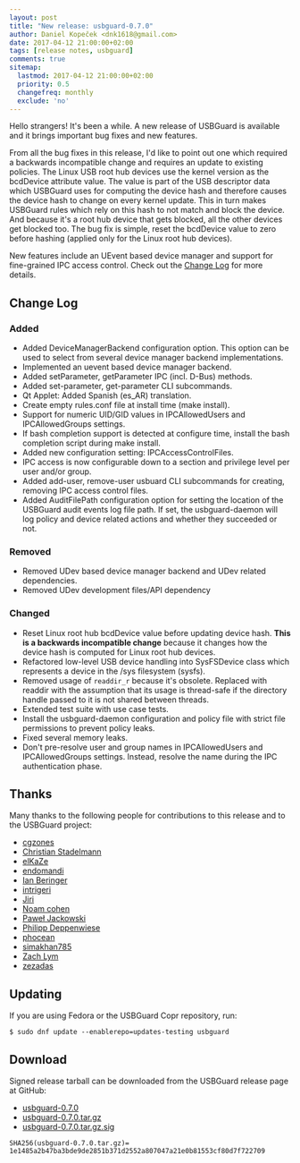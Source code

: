 ```yaml
---
layout: post
title: "New release: usbguard-0.7.0"
author: Daniel Kopeček <dnk1618@gmail.com>
date: 2017-04-12 21:00:00+02:00
tags: [release notes, usbguard]
comments: true
sitemap:
  lastmod: 2017-04-12 21:00:00+02:00
  priority: 0.5
  changefreq: monthly
  exclude: 'no'
---
```


Hello strangers! It's been a while. A new release of USBGuard is available and it brings important bug fixes and new features.

From all the bug fixes in this release, I'd like to point out one which required a backwards incompatible change and requires an update
to existing policies. The Linux USB root hub devices use the kernel version as the bcdDevice attribute value. The value is part of the USB
descriptor data which USBGuard uses for computing the device hash and therefore causes the device hash to change on every kernel update.
This in turn makes USBGuard rules which rely on this hash to not match and block the device. And because it's a root hub device that gets 
blocked, all the other devices get blocked too. The bug fix is simple, reset the bcdDevice value to zero before hashing (applied only for
the Linux root hub devices).

New features include an UEvent based device manager and support for fine-grained IPC access control. Check out the [Change Log](#ChangeLog)
for more details.

## Change Log

### Added

* Added DeviceManagerBackend configuration option. This option can be used to select from several device manager backend implementations.
* Implemented an uevent based device manager backend.
* Added setParameter, getParameter IPC (incl. D-Bus) methods.
* Added set-parameter, get-parameter CLI subcommands.
* Qt Applet: Added Spanish (es_AR) translation.
* Create empty rules.conf file at install time (make install).
* Support for numeric UID/GID values in IPCAllowedUsers and IPCAllowedGroups settings.
* If bash completion support is detected at configure time, install the bash completion script during make install.
* Added new configuration setting: IPCAccessControlFiles.
* IPC access is now configurable down to a section and privilege level per user and/or group.
* Added add-user, remove-user usbuard CLI subcommands for creating, removing IPC access control files.
* Added AuditFilePath configuration option for setting the location of the USBGuard audit events log file path. If set, the usbguard-daemon will log policy and device related actions and whether they succeeded or not.

### Removed

* Removed UDev based device manager backend and UDev related dependencies.
* Removed UDev development files/API dependency

### Changed

* Reset Linux root hub bcdDevice value before updating device hash. **This is a backwards incompatible change** because it changes how the device hash is computed for Linux root hub devices.
* Refactored low-level USB device handling into SysFSDevice class which represents a device in the /sys filesystem (sysfs).
* Removed usage of `readdir_r` because it's obsolete. Replaced with readdir with the assumption that its usage is thread-safe if the directory handle passed to it is not shared between threads.
* Extended test suite with use case tests.
* Install the usbguard-daemon configuration and policy file with strict file permissions to prevent policy leaks.
* Fixed several memory leaks.
* Don't pre-resolve user and group names in IPCAllowedUsers and IPCAllowedGroups settings. Instead, resolve the name during the IPC authentication phase.

## Thanks

Many thanks to the following people for contributions to this release and to the USBGuard project:

  * [cgzones](https://github.com/cgzones)
  * [Christian Stadelmann](https://github.com/genodeftest)
  * [elKaZe](https://github.com/elKaZe)
  * [endomandi](https://github.com/endomandi)
  * [Ian Beringer](https://github.com/ianberinger)
  * [intrigeri](https://github.com/intrigeri)
  * [Jiri](https://github.com/comps)
  * [Noam cohen](https://github.com/noam1023)
  * [Paweł Jackowski](https://github.com/pjackowski)
  * [Philipp Deppenwiese](https://github.com/zaolin)
  * [phocean](https://github.com/phocean)
  * [simakhan785](https://github.com/simakhan785)
  * [Zach Lym](https://github.com/indolering)
  * [zezadas](https://github.com/zezadas)

## Updating

If you are using Fedora or the USBGuard Copr repository, run:

    $ sudo dnf update --enablerepo=updates-testing usbguard

## Download

Signed release tarball can be downloaded from the USBGuard release page at GitHub:

 * [usbguard-0.7.0](https://github.com/dkopecek/usbguard/releases/tag/usbguard-0.7.0)
 * [usbguard-0.7.0.tar.gz](https://github.com/dkopecek/usbguard/releases/download/usbguard-0.7.0/usbguard-0.7.0.tar.gz)
 * [usbguard-0.7.0.tar.gz.sig](https://github.com/dkopecek/usbguard/releases/download/usbguard-0.7.0/usbguard-0.7.0.tar.gz.sig)

```
SHA256(usbguard-0.7.0.tar.gz)= 1e1485a2b47ba3bde9de2851b371d2552a807047a21e0b81553cf80d7f722709
```

